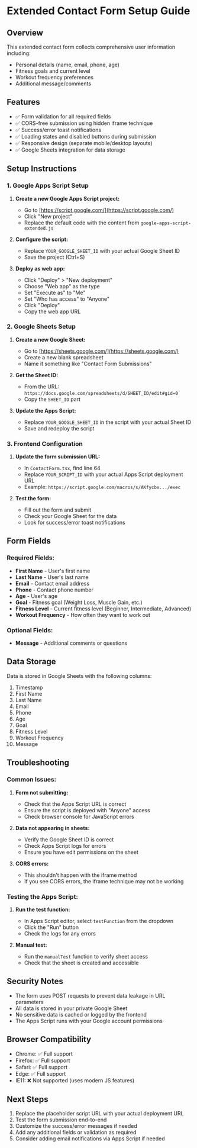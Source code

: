 # Extended Contact Form Setup Guide

## Overview
This extended contact form collects comprehensive user information including:
- Personal details (name, email, phone, age)
- Fitness goals and current level
- Workout frequency preferences
- Additional message/comments

## Features
- ✅ Form validation for all required fields
- ✅ CORS-free submission using hidden iframe technique
- ✅ Success/error toast notifications
- ✅ Loading states and disabled buttons during submission
- ✅ Responsive design (separate mobile/desktop layouts)
- ✅ Google Sheets integration for data storage

## Setup Instructions

### 1. Google Apps Script Setup

1. **Create a new Google Apps Script project:**
   - Go to [https://script.google.com/](https://script.google.com/)
   - Click "New project"
   - Replace the default code with the content from `google-apps-script-extended.js`

2. **Configure the script:**
   - Replace `YOUR_GOOGLE_SHEET_ID` with your actual Google Sheet ID
   - Save the project (Ctrl+S)

3. **Deploy as web app:**
   - Click "Deploy" > "New deployment"
   - Choose "Web app" as the type
   - Set "Execute as" to "Me"
   - Set "Who has access" to "Anyone"
   - Click "Deploy"
   - Copy the web app URL

### 2. Google Sheets Setup

1. **Create a new Google Sheet:**
   - Go to [https://sheets.google.com/](https://sheets.google.com/)
   - Create a new blank spreadsheet
   - Name it something like "Contact Form Submissions"

2. **Get the Sheet ID:**
   - From the URL: `https://docs.google.com/spreadsheets/d/SHEET_ID/edit#gid=0`
   - Copy the `SHEET_ID` part

3. **Update the Apps Script:**
   - Replace `YOUR_GOOGLE_SHEET_ID` in the script with your actual Sheet ID
   - Save and redeploy the script

### 3. Frontend Configuration

1. **Update the form submission URL:**
   - In `ContactForm.tsx`, find line 64
   - Replace `YOUR_SCRIPT_ID` with your actual Apps Script deployment URL
   - Example: `https://script.google.com/macros/s/AKfycbx.../exec`

2. **Test the form:**
   - Fill out the form and submit
   - Check your Google Sheet for the data
   - Look for success/error toast notifications

## Form Fields

### Required Fields:
- **First Name** - User's first name
- **Last Name** - User's last name  
- **Email** - Contact email address
- **Phone** - Contact phone number
- **Age** - User's age
- **Goal** - Fitness goal (Weight Loss, Muscle Gain, etc.)
- **Fitness Level** - Current fitness level (Beginner, Intermediate, Advanced)
- **Workout Frequency** - How often they want to work out

### Optional Fields:
- **Message** - Additional comments or questions

## Data Storage

Data is stored in Google Sheets with the following columns:
1. Timestamp
2. First Name
3. Last Name
4. Email
5. Phone
6. Age
7. Goal
8. Fitness Level
9. Workout Frequency
10. Message

## Troubleshooting

### Common Issues:

1. **Form not submitting:**
   - Check that the Apps Script URL is correct
   - Ensure the script is deployed with "Anyone" access
   - Check browser console for JavaScript errors

2. **Data not appearing in sheets:**
   - Verify the Google Sheet ID is correct
   - Check Apps Script logs for errors
   - Ensure you have edit permissions on the sheet

3. **CORS errors:**
   - This shouldn't happen with the iframe method
   - If you see CORS errors, the iframe technique may not be working

### Testing the Apps Script:

1. **Run the test function:**
   - In Apps Script editor, select `testFunction` from the dropdown
   - Click the "Run" button
   - Check the logs for any errors

2. **Manual test:**
   - Run the `manualTest` function to verify sheet access
   - Check that the sheet is created and accessible

## Security Notes

- The form uses POST requests to prevent data leakage in URL parameters
- All data is stored in your private Google Sheet
- No sensitive data is cached or logged by the frontend
- The Apps Script runs with your Google account permissions

## Browser Compatibility

- Chrome: ✅ Full support
- Firefox: ✅ Full support  
- Safari: ✅ Full support
- Edge: ✅ Full support
- IE11: ❌ Not supported (uses modern JS features)

## Next Steps

1. Replace the placeholder script URL with your actual deployment URL
2. Test the form submission end-to-end
3. Customize the success/error messages if needed
4. Add any additional fields or validation as required
5. Consider adding email notifications via Apps Script if needed
